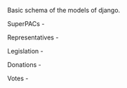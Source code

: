 Basic schema of the models of django.

SuperPACs -


Representatives -


Legislation -


Donations -


Votes -

